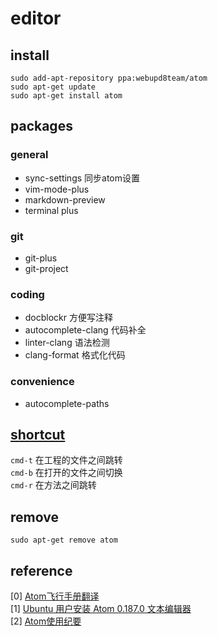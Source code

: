 # editor
## install
```
sudo add-apt-repository ppa:webupd8team/atom
sudo apt-get update
sudo apt-get install atom
```

## packages
### general
* sync-settings 同步atom设置
* vim-mode-plus
* markdown-preview
* terminal plus

### git
* git-plus
* git-project

### coding
* docblockr 方便写注释
* autocomplete-clang 代码补全
* linter-clang 语法检测
* clang-format 格式化代码

### convenience
* autocomplete-paths

## [shortcut](https://github.com/futantan/atom)
`cmd-t` 在工程的文件之间跳转  
`cmd-b` 在打开的文件之间切换  
`cmd-r` 在方法之间跳转  


## remove
```
sudo apt-get remove atom
```

## reference
[0] [Atom飞行手册翻译](https://wizardforcel.gitbooks.io/atom-flight-manual-zh-cn/content/index.html)  
[1] [Ubuntu 用户安装 Atom 0.187.0 文本编辑器](http://imcn.me/html/y2015/23471.html)  
[2] [Atom使用纪要](http://www.cnblogs.com/Darren_code/p/atom.html)
